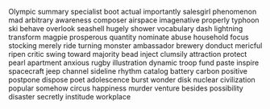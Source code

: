 Olympic
summary
specialist
boot
actual
importantly
salesgirl
phenomenon
mad
arbitrary
awareness
composer
airspace
imagenative
properly
typhoon
ski
behave
overlook
seashell
hugely
shower
vocabulary
dash
lightning
transform
magpie
prosperous
quantity
nominate
abuse
household
focus
stocking
merely
ride
turning
monster
ambassador
brewery
donduct
mericful
ripen
critic
swing
toward
majority
bead
inject
clumsily
attraction
protect
pearl
apartment
anxious
rugby
illustration
dynamic
troop
fund
paste
inspire
spacecraft
jeep
channel
sideline
rhythm
catalog
battery
carbon
positive
postpone
dispose
poet
adolescence
burst
wonder
disk
nuclear
civilization
popular
somehow
circus
happiness
murder
venture
besides
possibility
disaster
secretly
institude
workplace
